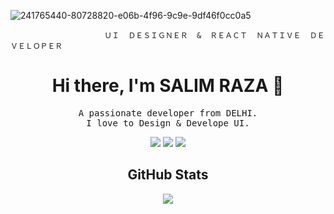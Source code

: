 ![241765440-80728820-e06b-4f96-9c9e-9df46f0cc0a5](https://github.com/SalimRaza01/SalimRaza01/assets/108859692/2f74a883-cbe6-4616-b6fe-e156406d5c06)


                         ＵＩ  ＤＥＳＩＧＮＥＲ  &  ＲＥＡＣＴ  ＮＡＴＩＶＥ  ＤＥＶＥＬＯＰＥＲ

<!-- Header -->
<h1 align="center">Hi there, I'm SALIM RAZA 👋</h1>

<!-- Intro -->
<p align="center">
  <samp>
    A passionate developer from DELHI.
    <br>
    I love to Design & Develope UI.
  </samp>
</p>


<!-- Skills -->
<p align="center">
<img src="https://img.shields.io/badge/-HTML-orange?style=flat-square">
  <img src="https://img.shields.io/badge/-CSS-blue?style=flat-square">
  <img src="https://img.shields.io/badge/-JavaScript-yellow?style=flat-square">
  <!-- Add more skills badges -->
</p>

<!-- GitHub Stats -->
<h2 align="center">GitHub Stats</h2>
<p align="center">
  <img src="https://github-readme-stats.vercel.app/api?username=SalimRaza01&show_icons=true&theme=radical">
</p>
